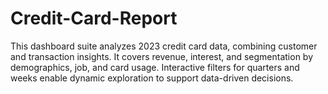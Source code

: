 # Credit-Card-Report
This dashboard suite analyzes 2023 credit card data, combining customer and transaction insights. It covers revenue, interest, and segmentation by demographics, job, and card usage. Interactive filters for quarters and weeks enable dynamic exploration to support data-driven decisions.

